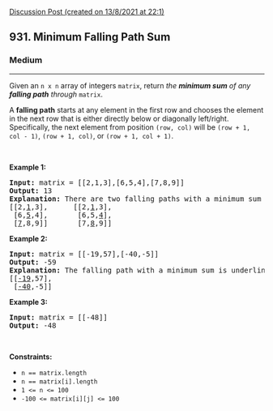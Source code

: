 [Discussion Post (created on 13/8/2021 at 22:1)](https://leetcode.com/problems/minimum-falling-path-sum/discuss/1461642/C%2B%2B-or-DP-or-Easy-to-Understand)  
<h2>931. Minimum Falling Path Sum</h2><h3>Medium</h3><hr><div><p>Given an <code>n x n</code> array of integers <code>matrix</code>, return <em>the <strong>minimum sum</strong> of any <strong>falling path</strong> through</em> <code>matrix</code>.</p>

<p>A <strong>falling path</strong> starts at any element in the first row and chooses the element in the next row that is either directly below or diagonally left/right. Specifically, the next element from position <code>(row, col)</code> will be <code>(row + 1, col - 1)</code>, <code>(row + 1, col)</code>, or <code>(row + 1, col + 1)</code>.</p>

<p>&nbsp;</p>
<p><strong>Example 1:</strong></p>

<pre><strong>Input:</strong> matrix = [[2,1,3],[6,5,4],[7,8,9]]
<strong>Output:</strong> 13
<strong>Explanation:</strong> There are two falling paths with a minimum sum underlined below:
[[2,<u>1</u>,3],      [[2,<u>1</u>,3],
 [6,<u>5</u>,4],       [6,5,<u>4</u>],
 [<u>7</u>,8,9]]       [7,<u>8</u>,9]]
</pre>

<p><strong>Example 2:</strong></p>

<pre><strong>Input:</strong> matrix = [[-19,57],[-40,-5]]
<strong>Output:</strong> -59
<strong>Explanation:</strong> The falling path with a minimum sum is underlined below:
[[<u>-19</u>,57],
 [<u>-40</u>,-5]]
</pre>

<p><strong>Example 3:</strong></p>

<pre><strong>Input:</strong> matrix = [[-48]]
<strong>Output:</strong> -48
</pre>

<p>&nbsp;</p>
<p><strong>Constraints:</strong></p>

<ul>
	<li><code>n == matrix.length</code></li>
	<li><code>n == matrix[i].length</code></li>
	<li><code>1 &lt;= n &lt;= 100</code></li>
	<li><code>-100 &lt;= matrix[i][j] &lt;= 100</code></li>
</ul>
</div>